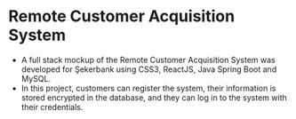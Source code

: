 # Remote Customer Acquisition System
* A full stack mockup of the Remote Customer Acquisition System was developed for
Şekerbank using CSS3, ReactJS, Java Spring Boot and MySQL.
* In this project, customers can register the system, their information is stored
encrypted in the database, and they can log in to the system with their credentials.
